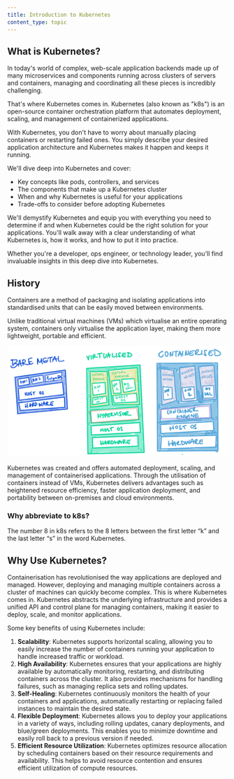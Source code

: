 ```yaml
---
title: Introduction to Kubernetes
content_type: topic
---
```


## What is Kubernetes?
In today's world of complex, web-scale application backends made up of many microservices and components running across clusters of servers and containers, managing and coordinating all these pieces is incredibly challenging.

That's where Kubernetes comes in. Kubernetes (also known as "k8s") is an open-source container orchestration platform that automates deployment, scaling, and management of containerized applications.

With Kubernetes, you don't have to worry about manually placing containers or restarting failed ones. You simply describe your desired application architecture and Kubernetes makes it happen and keeps it running.

We'll dive deep into Kubernetes and cover:

* Key concepts like pods, controllers, and services
* The components that make up a Kubernetes cluster
* When and why Kubernetes is useful for your applications
* Trade-offs to consider before adopting Kubernetes

We'll demystify Kubernetes and equip you with everything you need to determine if and when Kubernetes could be the right solution for your applications. You'll walk away with a clear understanding of what Kubernetes is, how it works, and how to put it into practice.

Whether you're a developer, ops engineer, or technology leader, you'll find invaluable insights in this deep dive into Kubernetes.

## History
Containers are a method of packaging and isolating applications into standardised units that can be easily moved between environments.&#x20;

Unlike traditional virtual machines (VMs) which virtualise an entire operating system, containers only virtualise the application layer, making them more lightweight, portable and efficient.

![](bare-metal-vm-container.png)

Kubernetes was created and offers automated deployment, scaling, and management of containerised applications. Through the utilisation of containers instead of VMs, Kubernetes delivers advantages such as heightened resource efficiency, faster application deployment, and portability between on-premises and cloud environments.

### Why abbreviate to k8s?
The number 8 in k8s refers to the 8 letters between the first letter “k” and the last letter “s” in the word Kubernetes.

## Why Use Kubernetes?

Containerisation has revolutionised the way applications are deployed and managed. However, deploying and managing multiple containers across a cluster of machines can quickly become complex. This is where Kubernetes comes in. Kubernetes abstracts the underlying infrastructure and provides a unified API and control plane for managing containers, making it easier to deploy, scale, and monitor applications.

Some key benefits of using Kubernetes include:

1. **Scalability**: Kubernetes supports horizontal scaling, allowing you to easily increase the number of containers running your application to handle increased traffic or workload.
2. **High Availability**: Kubernetes ensures that your applications are highly available by automatically monitoring, restarting, and distributing containers across the cluster. It also provides mechanisms for handling failures, such as managing replica sets and rolling updates.
3. **Self-Healing**: Kubernetes continuously monitors the health of your containers and applications, automatically restarting or replacing failed instances to maintain the desired state.
4. **Flexible Deployment**: Kubernetes allows you to deploy your applications in a variety of ways, including rolling updates, canary deployments, and blue/green deployments. This enables you to minimize downtime and easily roll back to a previous version if needed.
5. **Efficient Resource Utilization**: Kubernetes optimizes resource allocation by scheduling containers based on their resource requirements and availability. This helps to avoid resource contention and ensures efficient utilization of compute resources.